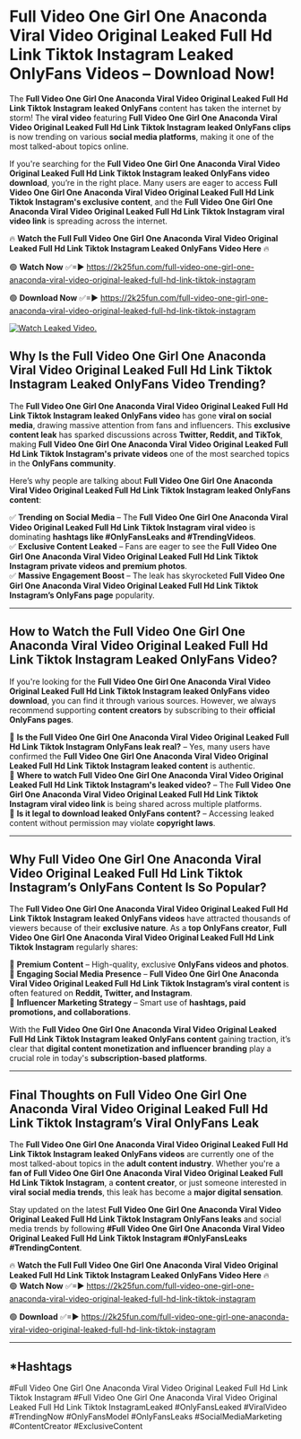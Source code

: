 # Full Video One Girl One Anaconda Viral Video Original Leaked Full Hd Link Tiktok Instagram Leaked OnlyFans Videos – Download Now!

The **Full Video One Girl One Anaconda Viral Video Original Leaked Full Hd Link Tiktok Instagram leaked OnlyFans** content has taken the internet by storm! The **viral video** featuring **Full Video One Girl One Anaconda Viral Video Original Leaked Full Hd Link Tiktok Instagram leaked OnlyFans clips** is now trending on various **social media platforms**, making it one of the most talked-about topics online.  

If you're searching for the **Full Video One Girl One Anaconda Viral Video Original Leaked Full Hd Link Tiktok Instagram leaked OnlyFans video download**, you’re in the right place. Many users are eager to access **Full Video One Girl One Anaconda Viral Video Original Leaked Full Hd Link Tiktok Instagram's exclusive content**, and the **Full Video One Girl One Anaconda Viral Video Original Leaked Full Hd Link Tiktok Instagram viral video link** is spreading across the internet.  

🔥 **Watch the Full Full Video One Girl One Anaconda Viral Video Original Leaked Full Hd Link Tiktok Instagram Leaked OnlyFans Video Here** 🔥  

🟢 **Watch Now** ✅=► https://2k25fun.com/full-video-one-girl-one-anaconda-viral-video-original-leaked-full-hd-link-tiktok-instagram

🟢 **Download Now** ✅=► https://2k25fun.com/full-video-one-girl-one-anaconda-viral-video-original-leaked-full-hd-link-tiktok-instagram

[![Watch Leaked Video.](https://miro.medium.com/v2/resize:fit:828/format:webp/1*cilzJN44JGOrTw9NJCrNHA.gif "Watch Leaked Video")](https://2k25fun.com/full-video-one-girl-one-anaconda-viral-video-original-leaked-full-hd-link-tiktok-instagram)

## **Why Is the Full Video One Girl One Anaconda Viral Video Original Leaked Full Hd Link Tiktok Instagram Leaked OnlyFans Video Trending?**  

The **Full Video One Girl One Anaconda Viral Video Original Leaked Full Hd Link Tiktok Instagram leaked OnlyFans video** has gone **viral on social media**, drawing massive attention from fans and influencers. This **exclusive content leak** has sparked discussions across **Twitter, Reddit, and TikTok**, making **Full Video One Girl One Anaconda Viral Video Original Leaked Full Hd Link Tiktok Instagram's private videos** one of the most searched topics in the **OnlyFans community**.  

Here’s why people are talking about **Full Video One Girl One Anaconda Viral Video Original Leaked Full Hd Link Tiktok Instagram leaked OnlyFans content**:  

✅ **Trending on Social Media** – The **Full Video One Girl One Anaconda Viral Video Original Leaked Full Hd Link Tiktok Instagram viral video** is dominating **hashtags like #OnlyFansLeaks and #TrendingVideos**.  
✅ **Exclusive Content Leaked** – Fans are eager to see the **Full Video One Girl One Anaconda Viral Video Original Leaked Full Hd Link Tiktok Instagram private videos and premium photos**.  
✅ **Massive Engagement Boost** – The leak has skyrocketed **Full Video One Girl One Anaconda Viral Video Original Leaked Full Hd Link Tiktok Instagram’s OnlyFans page** popularity.  

---

## **How to Watch the Full Video One Girl One Anaconda Viral Video Original Leaked Full Hd Link Tiktok Instagram Leaked OnlyFans Video?**  

If you're looking for the **Full Video One Girl One Anaconda Viral Video Original Leaked Full Hd Link Tiktok Instagram leaked OnlyFans video download**, you can find it through various sources. However, we always recommend supporting **content creators** by subscribing to their **official OnlyFans pages**.  

🔹 **Is the Full Video One Girl One Anaconda Viral Video Original Leaked Full Hd Link Tiktok Instagram OnlyFans leak real?** – Yes, many users have confirmed the **Full Video One Girl One Anaconda Viral Video Original Leaked Full Hd Link Tiktok Instagram leaked content** is authentic.  
🔹 **Where to watch Full Video One Girl One Anaconda Viral Video Original Leaked Full Hd Link Tiktok Instagram's leaked video?** – The **Full Video One Girl One Anaconda Viral Video Original Leaked Full Hd Link Tiktok Instagram viral video link** is being shared across multiple platforms.  
🔹 **Is it legal to download leaked OnlyFans content?** – Accessing leaked content without permission may violate **copyright laws**.  

---

## **Why Full Video One Girl One Anaconda Viral Video Original Leaked Full Hd Link Tiktok Instagram’s OnlyFans Content Is So Popular?**  

The **Full Video One Girl One Anaconda Viral Video Original Leaked Full Hd Link Tiktok Instagram leaked OnlyFans videos** have attracted thousands of viewers because of their **exclusive nature**. As a **top OnlyFans creator**, **Full Video One Girl One Anaconda Viral Video Original Leaked Full Hd Link Tiktok Instagram** regularly shares:  

📌 **Premium Content** – High-quality, exclusive **OnlyFans videos and photos**.  
📌 **Engaging Social Media Presence** – **Full Video One Girl One Anaconda Viral Video Original Leaked Full Hd Link Tiktok Instagram’s viral content** is often featured on **Reddit, Twitter, and Instagram**.  
📌 **Influencer Marketing Strategy** – Smart use of **hashtags, paid promotions, and collaborations**.  

With the **Full Video One Girl One Anaconda Viral Video Original Leaked Full Hd Link Tiktok Instagram leaked OnlyFans content** gaining traction, it’s clear that **digital content monetization and influencer branding** play a crucial role in today's **subscription-based platforms**.  

---

## **Final Thoughts on Full Video One Girl One Anaconda Viral Video Original Leaked Full Hd Link Tiktok Instagram’s Viral OnlyFans Leak**  

The **Full Video One Girl One Anaconda Viral Video Original Leaked Full Hd Link Tiktok Instagram leaked OnlyFans videos** are currently one of the most talked-about topics in the **adult content industry**. Whether you're a **fan of Full Video One Girl One Anaconda Viral Video Original Leaked Full Hd Link Tiktok Instagram**, a **content creator**, or just someone interested in **viral social media trends**, this leak has become a **major digital sensation**.  

Stay updated on the latest **Full Video One Girl One Anaconda Viral Video Original Leaked Full Hd Link Tiktok Instagram OnlyFans leaks** and social media trends by following **#Full Video One Girl One Anaconda Viral Video Original Leaked Full Hd Link Tiktok Instagram #OnlyFansLeaks #TrendingContent**.  

🔥 **Watch the Full Full Video One Girl One Anaconda Viral Video Original Leaked Full Hd Link Tiktok Instagram Leaked OnlyFans Video Here** 🔥  
🟢 **Watch Now** ✅=► https://2k25fun.com/full-video-one-girl-one-anaconda-viral-video-original-leaked-full-hd-link-tiktok-instagram

🟢 **Download** ✅=► https://2k25fun.com/full-video-one-girl-one-anaconda-viral-video-original-leaked-full-hd-link-tiktok-instagram

---

## *Hashtags
#Full Video One Girl One Anaconda Viral Video Original Leaked Full Hd Link Tiktok Instagram #Full Video One Girl One Anaconda Viral Video Original Leaked Full Hd Link Tiktok InstagramLeaked #OnlyFansLeaked #ViralVideo #TrendingNow #OnlyFansModel #OnlyFansLeaks #SocialMediaMarketing #ContentCreator #ExclusiveContent  